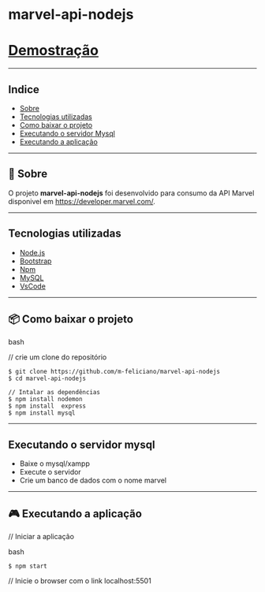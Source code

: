 # marvel-api-nodejs 

<h1>
    <a href="http://minhaprimeiraapi.webhop.me"> Demostração</a>
</h1>

---

## Indice

- [Sobre](#-Sobre)
- [Tecnologias utilizadas](#-Tecnologias-utilizadas)
- [Como baixar o projeto](#-Como-baixar-o-projeto)
- [Executando o servidor Mysql](#-Executando-o-servidor-mysql)
- [Executando a aplicação](#-Executando-a-aplicação)

---

## 📝 Sobre

O projeto **marvel-api-nodejs** foi desenvolvido para consumo da API Marvel disponivel em https://developer.marvel.com/. 

---

## Tecnologias utilizadas

-   [Node.js](https://nodejs.org/en/)
-   [Bootstrap](https://getbootstrap.com/)
-   [Npm](https://www.npmjs.com/)
-   [MySQL](https://www.mysql.com/)
-   [VsCode](https://code.visualstudio.com/)

---

## 📦 Como baixar o projeto

bash

// crie um clone do repositório

    
    $ git clone https://github.com/m-feliciano/marvel-api-nodejs
    $ cd marvel-api-nodejs

    // Intalar as dependências
    $ npm install nodemon
    $ npm install  express
    $ npm install mysql


---

## Executando o servidor mysql 

- Baixe o mysql/xampp
- Execute o servidor 
- Crie um banco de dados com o nome marvel

---

## 🎮 Executando a aplicação

// Iniciar a aplicação


bash
    
    
    $ npm start


// Inicie o browser com o link localhost:5501